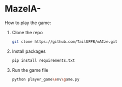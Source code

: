 # MazeIA-

How to play the game:

1. Clone the repo
   ```sh
   git clone https://github.com/TailUFPB/mAIze.git
   ```
2. Install packages
   ```sh
   pip install requirements.txt
   ```
3. Run the game file
   ```sh
   python player_game\env\game.py
   ```
